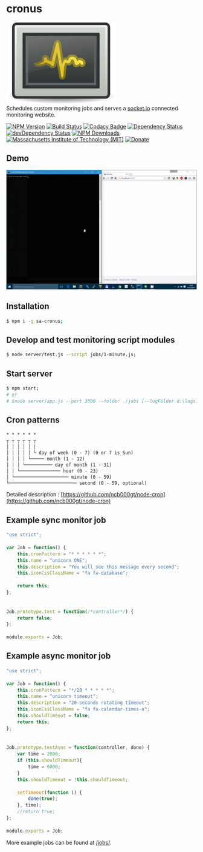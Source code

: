 # cronus
![logo](/logo.png "logo")  
Schedules custom monitoring jobs and serves a [socket.io](http://socket.io/) connected monitoring website.


[![NPM Version](http://img.shields.io/npm/v/sa-cronus.svg)](https://www.npmjs.org/package/sa-cronus)
[![Build Status](https://travis-ci.org/s-a/cronus.svg)](https://travis-ci.org/s-a/cronus)
[![Codacy Badge](https://api.codacy.com/project/badge/Grade/af86e9dc06cc43d3947fae9ad343219a)](https://www.codacy.com/app/stephanahlf/cronus?utm_source=github.com&amp;utm_medium=referral&amp;utm_content=s-a/cronus&amp;utm_campaign=Badge_Grade)
[![Dependency Status](https://david-dm.org/s-a/cronus.svg)](https://david-dm.org/s-a/cronus)
[![devDependency Status](https://david-dm.org/s-a/cronus/dev-status.svg)](https://david-dm.org/s-a/cronus#info=devDependencies)
[![NPM Downloads](https://img.shields.io/npm/dm/sa-cronus.svg)](https://www.npmjs.org/package/sa-cronus)
[![Massachusetts Institute of Technology (MIT)](https://s-a.github.io/license/img/mit.svg)](/LICENSE.md#mit)
[![Donate](http://s-a.github.io/donate/donate.svg)](http://s-a.github.io/donate/)

## Demo
![demo](/demo.gif "demo")

## Installation
```bash
$ npm i -g sa-cronus;
```

## Develop and test monitoring script modules
```bash
$ node server/test.js --script jobs/1-minute.js;
```

## Start server
```bash
$ npm start;
# or
# $node server/app.js --port 3000 --folder ./jobs [--logFolder d:\logs];
```

## Cron patterns

```
* * * * * *
┬ ┬ ┬ ┬ ┬ ┬
│ │ │ │ │ |
│ │ │ │ │ └ day of week (0 - 7) (0 or 7 is Sun)
│ │ │ │ └───── month (1 - 12)
│ │ │ └────────── day of month (1 - 31)
│ │ └─────────────── hour (0 - 23)
│ └──────────────────── minute (0 - 59)
└───────────────────────── second (0 - 59, optional)
```

Detailed description : [https://github.com/ncb000gt/node-cron](https://github.com/ncb000gt/node-cron)

## Example sync monitor job
```javascript
"use strict";

var Job = function() {
	this.cronPattern = "* * * * * *";
	this.name = "unicorn ONE";
	this.description = "You will see this message every second";
	this.iconCssClassName = "fa fa-database";

	return this;
};


Job.prototype.test = function(/*controller*/) {
	return false;
};

module.exports = Job;
```

## Example async monitor job
```javascript
"use strict";

var Job = function() {
	this.cronPattern = "*/20 * * * * *";
	this.name = "unicorn timeout";
	this.description = "20-seconds rotating timeout";
	this.iconCssClassName = "fa fa-calendar-times-o";
	this.shouldTimeout = false;
	return this;
};


Job.prototype.testAsnc = function(controller, done) {
	var time = 2000;
	if (this.shouldTimeout){
		time = 6000;
	}
	this.shouldTimeout = !this.shouldTimeout;

	setTimeout(function () {
		done(true);
	}, time);
	//return true;
};

module.exports = Job;
```
More example jobs can be found at [/jobs/](/jobs/).  


